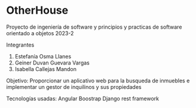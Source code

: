 # OtherHouse

Proyecto de ingeniería de software y principios y practicas de software orientado a objetos 2023-2

Integrantes
1. Estefanía Osma Llanes
2. Geiner Duvan Guevara Vargas
3. Isabella Callejas Mandon

Objetivo: Proporcionar un aplicativo web para la busqueda de inmuebles e implementar un gestor de inquilinos y sus propiedades

Tecnologías usadas:
Angular
Boostrap
Django rest framework

